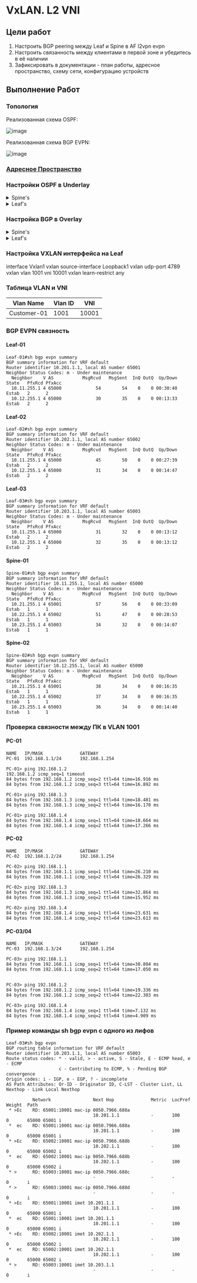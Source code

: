 # VxLAN. L2 VNI

## Цели работ

1. Настроить BGP peering между Leaf и Spine в AF l2vpn evpn
2. Настроить связанность между клиентами в первой зоне и убедитесь в её наличии
3. Зафиксировать в документации - план работы, адресное пространство, схему сети, конфигурацию устройств

## Выполнение Работ

### Топология

Реализованная схема OSPF:

![image](./MyScheme_OSPF.png)

Реализованная схема BGP EVPN:

![image](./MyScheme_BGP_EVPN.png)

### [Адресное Пространство](/Lab01/README.md#%D0%B0%D0%B4%D1%80%D0%B5%D1%81%D0%BD%D0%BE%D0%B5-%D0%BF%D1%80%D0%BE%D1%81%D1%82%D1%80%D0%B0%D0%BD%D1%81%D1%82%D0%B2%D0%BE)

### Настройки OSPF в Underlay

<details>
<summary>Spine's</summary>
<br>
router ospf 1 <br>
   router-id 10.1X.255.1 <br>
   passive-interface default <br>
   no passive-interface Ethernet1 <br>
   no passive-interface Ethernet2 <br>
   no passive-interface Ethernet3 <br>
   redistribute connected route-map RM_OSPF_OUT <br>
   max-lsa 12000 <br>
<br>
interface Ethernet1 <br>
   description --- Leaf-01 --- <br>
   ip ospf neighbor bfd <br>
   ip ospf network point-to-point <br>
   ip ospf area 0.0.0.10 <br>
<br>
interface Ethernet2 <br>
   description --- Leaf-02 --- <br>
   ip ospf neighbor bfd <br>
   ip ospf network point-to-point <br>
   ip ospf area 0.0.0.10 <br>
<br>
interface Ethernet3 <br>
   description --- Leaf-03 --- <br>
   ip ospf neighbor bfd <br>
   ip ospf network point-to-point <br>
   ip ospf area 0.0.0.10 <br>
<br>
route-map RM_OSPF_OUT permit 1 <br>
   match ip address prefix-list PL_OSPF_OUT <br>
<br>
ip prefix-list PL_OSPF_OUT seq 10 permit 10.1X.255.1/32<br>
Где X номер Spine коммутатора в схеме <br>
</details>
<details>
<summary>Leaf's</summary>
<br>
router bgp 65099 <br>
   maximum-paths 4 ecmp 64 <br>
   neighbor SPINE_GROUP peer group <br>
   neighbor SPINE_GROUP remote-as 65099 <br>
   neighbor SPINE_GROUP bfd <br>
   neighbor SPINE_GROUP route-map RM_BGP_IN in <br>
   neighbor SPINE_GROUP route-map RM_BGP_OUT out <br>
   neighbor 10.1X.1.1 peer group SPINE_GROUP <br>
   neighbor 10.1X.1.1 peer group SPINE_GROUP <br>
   network 10.2Y.255.1/32 <br>
<br>
Где X номер Spine коммутатора в схеме <br>
Где Y номер Leaf коммутатора в схеме <br>
</details>

### Настройка BGP в Overlay

<details>
    <summary>Spine's</summary>
    <br>
    router bgp 65000<br>
     maximum-paths 2 ecmp 64<br>
   neighbor EVPN peer group<br>
   neighbor EVPN update-source Loopback0<br>
   neighbor EVPN ebgp-multihop 3<br>
   neighbor EVPN send-community extended<br>
   neighbor EVPN maximum-routes 12000 warning-only<br>
   neighbor 10.21.255.1 peer group EVPN<br>
   neighbor 10.21.255.1 remote-as 65001<br>
   neighbor 10.22.255.1 peer group EVPN<br>
   neighbor 10.22.255.1 remote-as 65002<br>
   neighbor 10.23.255.1 peer group EVPN<br>
   neighbor 10.23.255.1 remote-as 65003<br>
   !<br>
   address-family evpn<br>
      neighbor EVPN activate<br>
</details>

<details>
    <summary>Leaf's</summary>
    router bgp 6500Y<br>
    maximum-paths 2 ecmp 64<br>
   neighbor EVPN peer group<br>
   neighbor EVPN remote-as 65000<br>
   neighbor EVPN update-source Loopback0<br>
   neighbor EVPN ebgp-multihop 3<br>
   neighbor EVPN send-community extended<br>
   neighbor EVPN maximum-routes 12000 warning-only<br>
   neighbor 10.11.255.1 peer group EVPN<br>
   neighbor 10.12.255.1 peer group EVPN<br>
   !<br>
   vlan 1001<br>
      rd 6500Y:10001<br>
      route-target both 1001:10001<br>
      redistribute learned<br>
   !<br>
   address-family evpn<br>
      neighbor EVPN activate<br>
   !<br>
   address-family ipv4<br>
      network 10.20Y.1.1/32<br><br>
    Где Y номер Leaf в схеме<br>
</details>

### Настройка VXLAN интерфейса на Leaf

interface Vxlan1
   vxlan source-interface Loopback1
   vxlan udp-port 4789
   vxlan vlan 1001 vni 10001
   vxlan learn-restrict any

### Таблица VLAN и VNI

|Vlan Name|Vlan ID|VNI|
|---|---|---|
|Customer-01|1001|10001|

### BGP EVPN связность

#### Leaf-01

``` Leaf-01
Leaf-01#sh bgp evpn summary
BGP summary information for VRF default
Router identifier 10.201.1.1, local AS number 65001
Neighbor Status Codes: m - Under maintenance
  Neighbor    V AS           MsgRcvd   MsgSent  InQ OutQ  Up/Down State   PfxRcd PfxAcc
  10.11.255.1 4 65000             54        54    0    0 00:30:40 Estab   2      2
  10.12.255.1 4 65000             30        35    0    0 00:13:33 Estab   2      2
```

#### Leaf-02

``` Leaf-02
Leaf-02#sh bgp evpn summary
BGP summary information for VRF default
Router identifier 10.202.1.1, local AS number 65002
Neighbor Status Codes: m - Under maintenance
  Neighbor    V AS           MsgRcvd   MsgSent  InQ OutQ  Up/Down State   PfxRcd PfxAcc
  10.11.255.1 4 65000             45        50    0    0 00:27:39 Estab   2      2
  10.12.255.1 4 65000             31        34    0    0 00:14:47 Estab   2      2
```

#### Leaf-03

``` Leaf-03
Leaf-03#sh bgp evpn summary
BGP summary information for VRF default
Router identifier 10.203.1.1, local AS number 65003
Neighbor Status Codes: m - Under maintenance
  Neighbor    V AS           MsgRcvd   MsgSent  InQ OutQ  Up/Down State   PfxRcd PfxAcc
  10.11.255.1 4 65000             31        32    0    0 00:13:12 Estab   2      2
  10.12.255.1 4 65000             32        35    0    0 00:13:12 Estab   2      2
```

#### Spine-01

``` Spine-01
Spine-01#sh bgp evpn summary
BGP summary information for VRF default
Router identifier 10.11.255.1, local AS number 65000
Neighbor Status Codes: m - Under maintenance
  Neighbor    V AS           MsgRcvd   MsgSent  InQ OutQ  Up/Down State   PfxRcd PfxAcc
  10.21.255.1 4 65001             57        56    0    0 00:33:09 Estab   1      1
  10.22.255.1 4 65002             51        47    0    0 00:28:53 Estab   1      1
  10.23.255.1 4 65003             34        32    0    0 00:14:07 Estab   1      1
```

#### Spine-02

``` Spine-02
Spine-02#sh bgp evpn summary
BGP summary information for VRF default
Router identifier 10.12.255.1, local AS number 65000
Neighbor Status Codes: m - Under maintenance
  Neighbor    V AS           MsgRcvd   MsgSent  InQ OutQ  Up/Down State   PfxRcd PfxAcc
  10.21.255.1 4 65001             38        34    0    0 00:16:35 Estab   1      1
  10.22.255.1 4 65002             37        34    0    0 00:16:35 Estab   1      1
  10.23.255.1 4 65003             36        34    0    0 00:14:40 Estab   1      1
```

### Проверка связности между ПК в VLAN 1001

#### PC-01

``` PC-01
NAME   IP/MASK              GATEWAY
PC-01  192.168.1.1/24       192.168.1.254

PC-01> ping 192.168.1.2
192.168.1.2 icmp_seq=1 timeout
84 bytes from 192.168.1.2 icmp_seq=2 ttl=64 time=16.916 ms
84 bytes from 192.168.1.2 icmp_seq=3 ttl=64 time=16.892 ms

PC-01> ping 192.168.1.3
84 bytes from 192.168.1.3 icmp_seq=1 ttl=64 time=18.481 ms
84 bytes from 192.168.1.3 icmp_seq=2 ttl=64 time=16.170 ms

PC-01> ping 192.168.1.4
84 bytes from 192.168.1.4 icmp_seq=1 ttl=64 time=18.664 ms
84 bytes from 192.168.1.4 icmp_seq=2 ttl=64 time=17.266 ms
```

#### PC-02

``` PC-02
NAME   IP/MASK              GATEWAY
PC-02  192.168.1.2/24       192.168.1.254

PC-02> ping 192.168.1.1
84 bytes from 192.168.1.1 icmp_seq=1 ttl=64 time=26.210 ms
84 bytes from 192.168.1.1 icmp_seq=2 ttl=64 time=26.329 ms

PC-02> ping 192.168.1.3
84 bytes from 192.168.1.3 icmp_seq=1 ttl=64 time=32.864 ms
84 bytes from 192.168.1.3 icmp_seq=2 ttl=64 time=15.952 ms

PC-02> ping 192.168.1.4
84 bytes from 192.168.1.4 icmp_seq=1 ttl=64 time=23.631 ms
84 bytes from 192.168.1.4 icmp_seq=2 ttl=64 time=23.613 ms
```

#### PC-03/04

``` PC-03
NAME   IP/MASK              GATEWAY
PC-03  192.168.1.3/24       192.168.1.254

PC-03> ping 192.168.1.1
84 bytes from 192.168.1.1 icmp_seq=1 ttl=64 time=30.804 ms
84 bytes from 192.168.1.1 icmp_seq=2 ttl=64 time=17.050 ms


PC-03> ping 192.168.1.2
84 bytes from 192.168.1.2 icmp_seq=1 ttl=64 time=19.336 ms
84 bytes from 192.168.1.2 icmp_seq=2 ttl=64 time=22.303 ms

PC-03> ping 192.168.1.4
84 bytes from 192.168.1.4 icmp_seq=1 ttl=64 time=7.132 ms
84 bytes from 192.168.1.4 icmp_seq=2 ttl=64 time=4.909 ms
```

### Пример команды sh bgp evpn с одного из лифов

``` Leaf-03
Leaf-03#sh bgp evpn
BGP routing table information for VRF default
Router identifier 10.203.1.1, local AS number 65003
Route status codes: * - valid, > - active, S - Stale, E - ECMP head, e - ECMP
                    c - Contributing to ECMP, % - Pending BGP convergence
Origin codes: i - IGP, e - EGP, ? - incomplete
AS Path Attributes: Or-ID - Originator ID, C-LST - Cluster List, LL Nexthop - Link Local Nexthop

          Network                Next Hop              Metric  LocPref Weight  Path
 * >Ec    RD: 65001:10001 mac-ip 0050.7966.688a
                                 10.201.1.1            -       100     0       65000 65001 i
 *  ec    RD: 65001:10001 mac-ip 0050.7966.688a
                                 10.201.1.1            -       100     0       65000 65001 i
 * >Ec    RD: 65002:10001 mac-ip 0050.7966.688b
                                 10.202.1.1            -       100     0       65000 65002 i
 *  ec    RD: 65002:10001 mac-ip 0050.7966.688b
                                 10.202.1.1            -       100     0       65000 65002 i
 * >      RD: 65003:10001 mac-ip 0050.7966.688c
                                 -                     -       -       0       i
 * >      RD: 65003:10001 mac-ip 0050.7966.688d
                                 -                     -       -       0       i
 * >Ec    RD: 65001:10001 imet 10.201.1.1
                                 10.201.1.1            -       100     0       65000 65001 i
 *  ec    RD: 65001:10001 imet 10.201.1.1
                                 10.201.1.1            -       100     0       65000 65001 i
 * >Ec    RD: 65002:10001 imet 10.202.1.1
                                 10.202.1.1            -       100     0       65000 65002 i
 *  ec    RD: 65002:10001 imet 10.202.1.1
                                 10.202.1.1            -       100     0       65000 65002 i
 * >      RD: 65003:10001 imet 10.203.1.1
                                 -                     -       -       0       i
```
